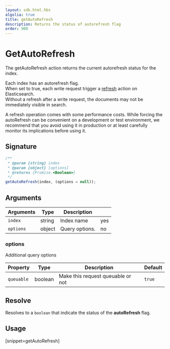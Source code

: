 ```yaml
---
layout: sdk.html.hbs
algolia: true
title: getAutoRefresh
description: Returns the status of autorefresh flag
order: 900
---
```


# GetAutoRefresh

The getAutoRefresh action returns the current autorefresh status for the index.

Each index has an autorefresh flag.  
When set to true, each write request trigger a [refresh](https://www.elastic.co/guide/en/elasticsearch/reference/current/docs-refresh.html) action on Elasticsearch.  
Without a refresh after a write request, the documents may not be immediately visible in search.

<div class="alert alert-info">
  A refresh operation comes with some performance costs.  
  While forcing the autoRefresh can be convenient on a development or test environment,  
  we recommend that you avoid using it in production or at least carefully monitor its implications before using it.
</div>

## Signature

```javascript
/**
 * @param {string} index
 * @param {object} [options]
 * @returns {Promise.<Boolean>}
 */
getAutoRefresh(index, (options = null));
```

## Arguments

| Arguments | Type   | Description                         | |
| --------- | ------ | ----------------------------------- | -------- |
| `index`   | string | Index name                          | yes      |
| `options` | object | Query options. | no       |

### **options**

Additional query options

| Property   | Type    | Description                       | Default |
| ---------- | ------- | --------------------------------- | ------- |
| `queuable` | boolean | Make this request queuable or not | `true`  |

## Resolve

Resolves to a `boolean` that indicate the status of the **autoRefresh** flag.

## Usage

[snippet=getAutoRefresh]
